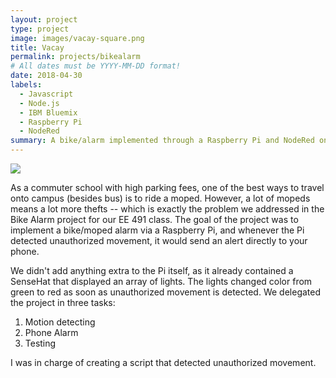 ```yaml
---
layout: project
type: project
image: images/vacay-square.png
title: Vacay
permalink: projects/bikealarm
# All dates must be YYYY-MM-DD format!
date: 2018-04-30
labels:
  - Javascript
  - Node.js
  - IBM Bluemix
  - Raspberry Pi
  - NodeRed
summary: A bike/alarm implemented through a Raspberry Pi and NodeRed on IBM Bluemix for EE 491. 
---
```


<img class="ui medium right floated rounded image" src="../images/vacay-home-page.png">

As a commuter school with high parking fees, one of the best ways to travel onto campus 
(besides bus) is to ride a moped. However, a lot of mopeds means a lot more thefts -- 
which is exactly the problem we addressed in the Bike Alarm project for our EE 491 class.
The goal of the project was to implement a bike/moped alarm via a Raspberry Pi, and whenever 
the Pi detected unauthorized movement, it would send an alert directly to your phone.

We didn't add anything extra to the Pi itself, as it already contained a SenseHat that displayed
an array of lights. The lights changed color from green to red as soon as unauthorized movement is
detected. We delegated the project in three tasks: 
  <ol>
    <li> Motion detecting </li>
    <li> Phone Alarm </li>
    <li> Testing </li> 
  </ol>

I was in charge of creating a script that detected unauthorized movement. 
